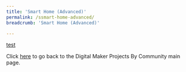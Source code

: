 ```yaml
---
title: 'Smart Home (Advanced)'
permalink: /ssmart-home-advanced/
breadcrumb: 'Smart Home (Advanced)'

---
```



[test](/placeholder-smart-home-advanced)

Click [here](/in-schools/digital-maker/projects/) to go back to the Digital Maker Projects By Community main page.
